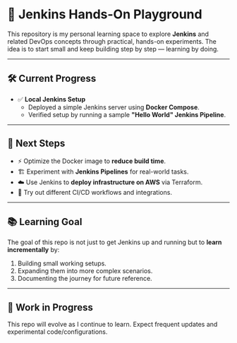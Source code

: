 # 🚀 Jenkins Hands-On Playground

This repository is my personal learning space to explore **Jenkins** and related DevOps concepts through practical, hands-on experiments. The idea is to start small and keep building step by step — learning by doing.  

---

## 🛠️ Current Progress

- ✅ **Local Jenkins Setup**  
  - Deployed a simple Jenkins server using **Docker Compose**.  
  - Verified setup by running a sample **"Hello World" Jenkins Pipeline**.  

---

## 📌 Next Steps

- ⚡ Optimize the Docker image to **reduce build time**.  
- 🏗️ Experiment with **Jenkins Pipelines** for real-world tasks.  
- ☁️ Use Jenkins to **deploy infrastructure on AWS** via Terraform.  
- 🔄 Try out different CI/CD workflows and integrations.  

---

## 📚 Learning Goal

The goal of this repo is not just to get Jenkins up and running but to **learn incrementally** by:  
1. Building small working setups.  
2. Expanding them into more complex scenarios.  
3. Documenting the journey for future reference.  

---

## 🚧 Work in Progress

This repo will evolve as I continue to learn. Expect frequent updates and experimental code/configurations.  
